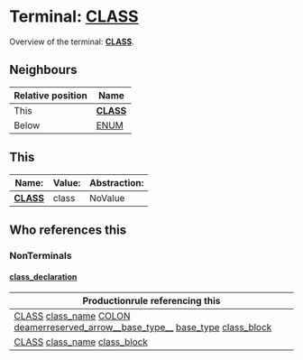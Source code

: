 # Terminal: **[CLASS](./CLASS.md)**

Overview of the terminal: **[CLASS](./CLASS.md)**.



## **Neighbours**

| Relative position | Name                                          |
| ----------------- | --------------------------------------------- |
| This              | **[CLASS](./CLASS.md)** |
| Below             | [ENUM](./ENUM.md) |



## **This**

| Name:                                       | Value:          | Abstraction:    |
| ------------------------------------------- | --------------- | --------------- |
| **[CLASS](./CLASS.md)** | class | NoValue |



## **Who references this**

### NonTerminals


#### [class_declaration](./../Grammar/class_declaration.md)

| Productionrule referencing this                      |
| ---------------------------------------------------- |
| [CLASS](./CLASS.md) [class_name](./../Grammar/class_name.md) [COLON](./COLON.md) [deamerreserved_arrow__base_type__](./../Grammar/deamerreserved_arrow__base_type__.md) [base_type](./../Grammar/base_type.md) [class_block](./../Grammar/class_block.md)  |
| [CLASS](./CLASS.md) [class_name](./../Grammar/class_name.md) [class_block](./../Grammar/class_block.md)  |



